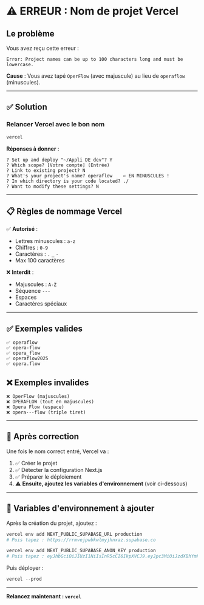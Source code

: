 # ⚠️ ERREUR : Nom de projet Vercel

## Le problème

Vous avez reçu cette erreur :
```
Error: Project names can be up to 100 characters long and must be lowercase.
```

**Cause** : Vous avez tapé `OperFlow` (avec majuscule) au lieu de `operaflow` (minuscules).

---

## ✅ Solution

### Relancer Vercel avec le bon nom

```powershell
vercel
```

**Réponses à donner** :

```
? Set up and deploy "~/Appli DE dev"? Y
? Which scope? [Votre compte] (Entrée)
? Link to existing project? N
? What's your project's name? operaflow    ← EN MINUSCULES !
? In which directory is your code located? ./
? Want to modify these settings? N
```

---

## 📋 Règles de nommage Vercel

✅ **Autorisé** :
- Lettres minuscules : `a-z`
- Chiffres : `0-9`
- Caractères : `.` `_` `-`
- Max 100 caractères

❌ **Interdit** :
- Majuscules : `A-Z`
- Séquence `---`
- Espaces
- Caractères spéciaux

---

## ✅ Exemples valides

```
✅ operaflow
✅ opera-flow
✅ opera_flow
✅ operaflow2025
✅ opera.flow
```

## ❌ Exemples invalides

```
❌ OperFlow (majuscules)
❌ OPERAFLOW (tout en majuscules)
❌ Opera Flow (espace)
❌ opera---flow (triple tiret)
```

---

## 🚀 Après correction

Une fois le nom correct entré, Vercel va :

1. ✅ Créer le projet
2. ✅ Détecter la configuration Next.js
3. ✅ Préparer le déploiement
4. ⚠️ **Ensuite, ajoutez les variables d'environnement** (voir ci-dessous)

---

## 📝 Variables d'environnement à ajouter

Après la création du projet, ajoutez :

```powershell
vercel env add NEXT_PUBLIC_SUPABASE_URL production
# Puis tapez : https://rrmvejpwbkwlmyjhnxaz.supabase.co

vercel env add NEXT_PUBLIC_SUPABASE_ANON_KEY production
# Puis tapez : eyJhbGciOiJIUzI1NiIsInR5cCI6IkpXVCJ9.eyJpc3MiOiJzdXBhYmFzZSIsInJlZiI6InJybXZlanB3Ymt3bG15amhueGF6Iiwicm9sZSI6ImFub24iLCJpYXQiOjE3NjA3OTM1NDEsImV4cCI6MjA3NjM2OTU0MX0.8TVMKeCBR3yg2iKlqypOD7zPqIPYYMi2xwHubNPF_Ow
```

Puis déployer :
```powershell
vercel --prod
```

---

**Relancez maintenant : `vercel`**

